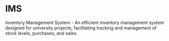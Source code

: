 # IMS
Inventory Management System - An efficient inventory management system designed for university projects, facilitating tracking and management of stock levels, purchases, and sales.
